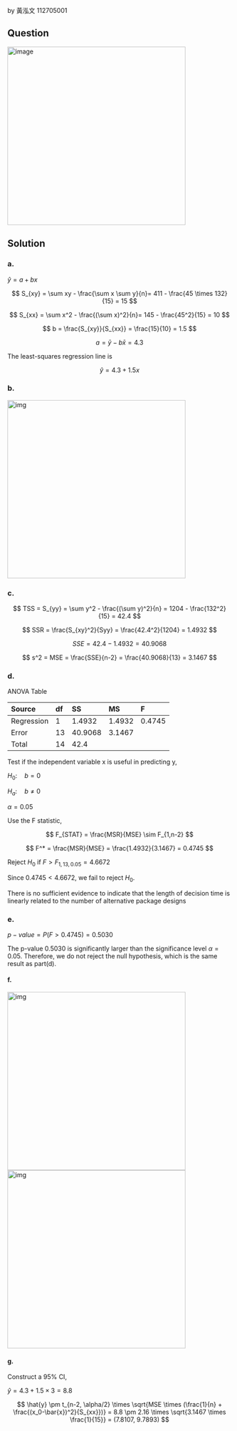 by 黃泓文 112705001

## Question

<img width="400" alt="image" src="https://github.com/user-attachments/assets/02e3d2ab-fb3a-443b-946a-0e52e6b605f4" />

## Solution

### a.

$\hat{y} = a + bx$  

$$
S_{xy} = \sum xy - \frac{\sum x \sum y}{n}= 411 - \frac{45 \times 132}{15} = 15 
$$

$$
S_{xx} = \sum x^2 - \frac{(\sum x)^2}{n}= 145 - \frac{45^2}{15} = 10
$$

$$
b = \frac{S_{xy}}{S_{xx}} = \frac{15}{10} = 1.5
$$

$$
a = \bar{y} - b\bar{x} = 4.3
$$

The least-squares regression line is

$$
\hat{y} = 4.3 + 1.5x
$$  

### b.

<img width="400" alt="img" src="https://github.com/user-attachments/assets/07eeba0d-55c5-4a22-b35a-bee97c1d8d17/">

### c.

$$
TSS = S_{yy} = \sum y^2 - \frac{(\sum y)^2}{n} = 1204 - \frac{132^2}{15} = 42.4
$$

$$
SSR = \frac{S_{xy}^2}{Syy} = \frac{42.4^2}{1204} = 1.4932 
$$

$$
SSE = 42.4 - 1.4932 = 40.9068
$$

$$
s^2 = MSE = \frac{SSE}{n-2} = \frac{40.9068}{13} = 3.1467
$$

### d.

ANOVA Table

| Source     | df | SS      | MS     | F      |
|:-----------|:---|:--------|:-------|:-------|
| Regression | 1  | 1.4932  | 1.4932 | 0.4745 |
| Error      | 13 | 40.9068 | 3.1467 |        |
| Total      | 14 | 42.4    |        |        |

Test if the independent variable x is useful in predicting y,

$H_0: \quad b = 0$

$H_a: \quad b \neq 0$  

$\alpha = 0.05$  

Use the F statistic,

$$
F_{STAT} = \frac{MSR}{MSE} \sim F_{1,n-2}
$$

$$
F^* = \frac{MSR}{MSE} = \frac{1.4932}{3.1467} = 0.4745
$$

Reject $H_0$ if $F > F_{1,13,0.05} = 4.6672$

Since $0.4745 < 4.6672$, we fail to reject $H_0$. 

There is no sufficient evidence to indicate that the length of decision time is linearly related to the number of alternative package designs  

### e.

$p-value = P(F > 0.4745) = 0.5030$  

The p-value 0.5030 is significantly larger than the significance level $\alpha = 0.05$. Therefore, we do not reject the null hypothesis, which is the same result as part(d).  

#### f.

<img width="400" alt="img" src="https://github.com/user-attachments/assets/b23d4e14-1b47-45c5-bcb4-bdb481b4ca8b"/>
<img width="400" alt="img" src="https://github.com/user-attachments/assets/b1d7d85b-c2b5-4b38-8b47-4e0f6ede2260" />

#### g.

Construct a 95% CI,

$\hat{y} = 4.3 + 1.5 \times 3 = 8.8$  

$$
\hat{y} \pm t_{n-2, \alpha/2} \times \sqrt{MSE \times (\frac{1}{n} + \frac{(x_0-\bar{x})^2}{S_{xx}})} = 8.8 \pm 2.16 \times \sqrt{3.1467 \times \frac{1}{15}} = (7.8107, 9.7893)
$$
